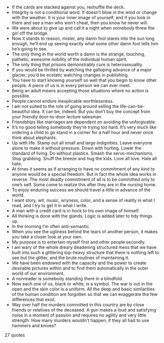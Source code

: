  - If the cards are stacked against you, reshuffle the deck.
 - Integrity is not a conditional word. It doesn’t blow in the wind or change with the weather. It is your inner image of yourself, and if you look in there and see a man who won’t cheat, then you know he never will.
 - We were about to give up and call it a night when somebody threw the girl off the bridge.
 - Now it stands to reason, mister, any damn fool stares into the sun long enough, he’ll end up seeing exactly what some other damn fool tells him he’s going to see.
 - The only thing in the world worth a damn is the strange, touching, pathetic, awesome nobility of the individual human spirit.
 - The only thing that prisons demonstrably cure is heterosexuality.
 - If you would be thrilled by watching the galloping advance of a major glacier, you’d be ecstatic watching changes in publishing.
 - You have to start knowing yourself so well that you begin to know other people. A piece of us is in every person we can ever meet.
 - Being an adult means accepting those situations where no action is possible.
 - People cannot endure inexplicable worthlessness.
 - I am not suited to the role of going around selling the life-can-be-beautiful idea. It can be, indeed. But you don’t buy the concept from your friendly door-to-door lecture salesman.
 - Friendships like marriages are dependent on avoiding the unforgivable.
 - It’s no good telling somebody they’re trying too hard. It’s very much like ordering a child to go stand in a corner for a half hour and never once think about elephants.
 - Up with life. Stamp out all small and large indignities. Leave everyone alone to make it without pressure. Down with hurting. Lower the standard of living. Do without plastics. Smash the servo-mechanisms. Stop grabbing. Snuff the breeze and hug the kids. Love all love. Hate all hate.
 - At times it seems as if arranging to have no commitment of any kind to anyone would be a special freedom. But in fact the whole idea works in reverse. The most deadly commitment of all is to be committed only to one’s self. Some come to realize this after they are in the nursing home.
 - To enjoy enduring success we should travel a little in advance of the world.
 - I want story, wit, music, wryness, color, and a sense of reality in what I read, and I try to get it in what I write.
 - A man with a credit card is in hock to his own image of himself.
 - All thinking is done with the glands. Logic is added later to tidy things up.
 - In the morning I’m often anti-semantic.
 - When you see the ugliness behind the tears of another person, it makes you take a closer look at your own.
 - My purpose is to entertain myself first and other people secondly.
 - I am wary of the whole dreary deadening structured mess that we have built into such a glittering top-heavy structure that there is nothing left to see but the glitter, and the brute routines of maintaining it.
 - We have been endowed with the capacity and the power to create desirable pictures within and to find them automatically in the outer world of our environment.
 - A nonreader is somebody standing there in a blindfold.
 - Now each one of us, black or white, is a symbol. The war is out in the open and the skin color is a uniform. All the deep and basic similarities of the human condition are forgotten so that we can exaggerate the few differences that exist.
 - Way over half the murders committed in this country are by close friends or relatives of the deceased. A gun makes a loud and satisfying noise in a moment of passion and requires no agility and very little strength. How many murders wouldn’t happen, if they all had to use hammers and knives?

27 quotes